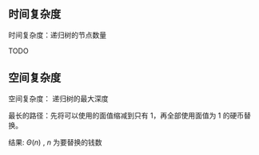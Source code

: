 ## 时间复杂度
时间复杂度：递归树的节点数量

TODO

## 空间复杂度
空间复杂度： 递归树的最大深度

最长的路径：先将可以使用的面值缩减到只有 1，再全部使用面值为 1 的硬币替换。

结果: $\Theta(n)$ , $n$ 为要替换的钱数
